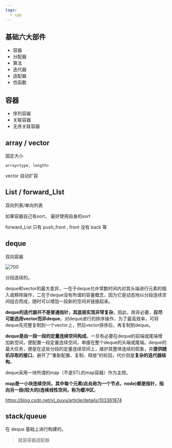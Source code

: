 ```yaml
---
tags:
  - cpp
---
```


## 基础六大部件

- 容器
- 分配器
- 算法
- 迭代器
- 适配器
- 仿函数

## 容器

- 序列容器
- 关联容器
- 无序关联容器


## array / vector

固定大小 

`array<type, length>`

vector 自动扩容

## List / forward_LIst

双向列表/单向列表

如果容器自己有sort， 最好使用自身的sort

forward_List 只有 push_front  , front 没有 back 等


## deque  

双向容器

![700](https://s2.loli.net/2025/03/25/AeS1fgEGsbZIrmN.png)


分段连续的。

deque和vector的最大差异，一在于deque允许常数时间内对其头端进行元素的插入或移除操作，二在于deque没有所谓的容量概念，因为它是动态地以分段连续空间组合而成，随时可以增加一段新的空间并链接起来。

**deque的迭代器并不是普通指针，其底层实现非常复杂**。因此，除非必要，**应尽可能选用vector而非deque**。对deque进行的排序操作，为了最高效率，可将deque先完整复制到一个vector上，然后vector排序后，再复制到deque。

**deque是由一段一段的定量连续空间构成**。一旦有必要在deque的前端或尾端增加新空间，便配置一段定量连续空间，串接在整个deque的头端或尾端。deque的最大任务，便是在这些分段的定量连续空间上，维护其整体连续的假象，并**提供随机存取的接口**。避开了“重新配置、复制、释放”的轮回，代价则是**复杂的迭代器结构**。

deque采用一块所谓的map（不是STL的map容器）作为主控。

**map是一小块连续空间，其中每个元素(此处称为一个节点，node)都是指针，指向另一段(较大的)连续线性空间，称为缓冲区**。


https://blog.csdn.net/yl_puyu/article/details/103361874

## stack/queue

在 deque 基础上进行构建的。

> 就是容器适配器


